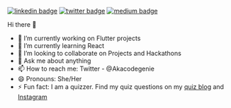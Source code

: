 
[![linkedin badge](https://img.shields.io/badge/Akanksha_Singh-30302f?style=flat&logo=linkedin)](https://www.linkedin.com/in/akanksha1212/)
[![twitter badge](https://img.shields.io/badge/@akacodegenie-30302f?style=flat&logo=twitter)](https://twitter.com/akacodegenie)
[![medium badge](https://img.shields.io/badge/Akanksha_Singh-30302f?style=flat&logo=medium)](https://coderjedi.medium.com/)

Hi there 👋
- 🔭 I’m currently working on Flutter projects
- 🌱 I’m currently learning React
- 👯 I’m looking to collaborate on Projects and Hackathons
- 💬 Ask me about anything
- 📫 How to reach me: Twitter - @Akacodegenie
- 😄 Pronouns: She/Her
- ⚡ Fun fact: I am a quizzer. Find my quiz questions on my [quiz blog](https://curiouscuriequiz.wordpress.com/category/quiz-sets/) and [Instagram](https://www.instagram.com/p/BrVMaJrBOBF/)
